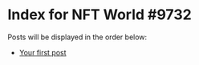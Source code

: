 # Index for NFT World #9732
Posts will be displayed in the order below:

- [Your first post](./001-first.md)

